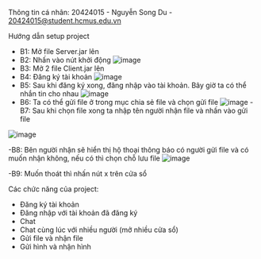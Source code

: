 Thông tin cá nhân: 20424015 - Nguyễn Song Du - 20424015@student.hcmus.edu.vn

Hướng dẫn setup project
- B1: Mở file Server.jar lên
- B2: Nhấn vào nút khởi động
![image](https://user-images.githubusercontent.com/46186797/121677525-2e1bf000-cae0-11eb-8924-33d21713e784.png)
- B3: Mở 2 file Client.jar lên
- B4: Đăng ký tài khoản
![image](https://user-images.githubusercontent.com/46186797/121677678-66bbc980-cae0-11eb-9976-61f8d51d6e8c.png)
- B5: Sau khi đăng ký xong, đăng nhập vào tài khoản. Bây giờ ta có thể nhắn tin cho nhau
![image](https://user-images.githubusercontent.com/46186797/121677812-99fe5880-cae0-11eb-907a-e031ffafbf5f.png)
- B6: Ta có thể gửi file ở trong mục chia sẻ file và chọn gửi file
![image](https://user-images.githubusercontent.com/46186797/121677983-ca45f700-cae0-11eb-810f-b903b700ed7b.png)
-B7: Sau khi chọn file xong ta nhập tên người nhận file và nhấn vào gửi file

![image](https://user-images.githubusercontent.com/46186797/121678076-ec3f7980-cae0-11eb-90e1-24490399927f.png)

-B8: Bên người nhận sẽ hiển thị hộ thoại thông báo có người gửi file và có muốn nhận không, nếu có thì chọn chỗ lưu file
![image](https://user-images.githubusercontent.com/46186797/121678285-36c0f600-cae1-11eb-8dce-3c2947f495e7.png)

-B9: Muốn thoát thì nhấn nút x trên cửa sổ

Các chức năng của project:
 - Đăng ký tài khoản
 - Đăng nhập với tài khoản đã đăng ký
 - Chat
 - Chat cùng lúc với nhiều người (mở nhiều cửa sổ)
 - Gửi file và nhận file
 - Gửi hình và nhận hình
